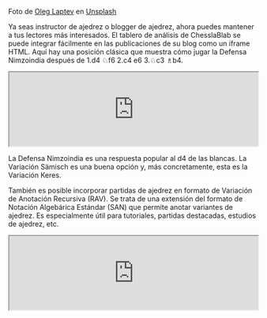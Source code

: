 Foto de [Oleg Laptev](https://unsplash.com/@snowshade?utm_content=creditCopyText&utm_medium=referral&utm_source=unsplash) en [Unsplash](https://unsplash.com/photos/white-concrete-wall-7jQh3EiS8Bs?utm_content=creditCopyText&utm_medium=referral&utm_source=unsplash)

Ya seas instructor de ajedrez o blogger de ajedrez, ahora puedes mantener a tus lectores más interesados. El tablero de análisis de ChesslaBlab se puede integrar fácilmente en las publicaciones de su blog como un iframe HTML. Aquí hay una posición clásica que muestra cómo jugar la Defensa Nimzoindia después de 1.d4 ♘f6 2.c4 e6 3.♘c3 ♗b4.

<iframe
  loading="lazy"
  title="E25 Nimzo-Indian Defense: Sämisch Variation, Keres Variation"
  width="100%"
  onload="resize(this)"
  src="https://chesslablab.org/en/iframe/analysis/classical/rnbqk2r%2Fpppp1ppp%2F4pn2%2F8%2F1bPP4%2F2N5%2FPP2PPPP%2FR1BQKBNR%20w%20KQkq%20-/4.f3%20d5%205.a3%20Bxc3%2B%206.bxc3%20c5%207.cxd5%20Nxd5%208.dxc5"
>
</iframe>

La Defensa Nimzoindia es una respuesta popular al d4 de las blancas. La Variación Sämisch es una buena opción y, más concretamente, esta es la Variación Keres.

También es posible incorporar partidas de ajedrez en formato de Variación de Anotación Recursiva (RAV). Se trata de una extensión del formato de Notación Algebárica Estándar (SAN) que permite anotar variantes de ajedrez. Es especialmente útil para tutoriales, partidas destacadas, estudios de ajedrez, etc.

<iframe
  loading="lazy"
  title="Campeonato del mundo de Capablanca - Lasker"
  width="100%"
  onload="resize(this)"
  src="https://chesslablab.org/en/iframe/annotations/classical/rnbqkbnr%2Fpppppppp%2F8%2F8%2F8%2F8%2FPPPPPPPP%2FRNBQKBNR%20w%20KQkq%20-/%7B%20Notas%20adaptadas%2C%20originalmente%20de%20J.%20R.%20Capablanca.%20%7D%201.d4%20d5%202.c4%20e6%203.Nc3%20Nf6%204.Bg5%20Be7%205.e3%20O-O%206.Nf3%20Nbd7%207.Qc2%20c6%20(7...c5%20%7B%20es%20el%20movimiento%20apropiado.%20%7D)%208.Bd3%20(8.O-O-O%20%7B%20habr%C3%ADa%20sido%20una%20forma%20mucho%20m%C3%A1s%20en%C3%A9rgica%20de%20continuar%2C%20pero%20probablemente%20las%20blancas%20no%20quer%C3%ADan%20correr%20el%20riesgo%20de%20exponer%20a%20su%20rey%20a%20un%20ataque%20por%20el%20flanco%20de%20dama.%20%7D)%208...dxc4%209.Bxc4%20Nd5%2010.Bxe7%20Qxe7%2011.O-O%20Nxc3%2012.bxc3%20b6%2013.Bd3%20g6%2014.a4%20Bb7%2015.a5%20c5%2016.Nd2%20%7B%20puede%20que%20no%20haya%20sido%20la%20mejor%20jugada%20de%20las%20blancas%2C%20pero%20es%20extremadamente%20dif%C3%ADcil%20se%C3%B1alar%20algo%20mejor.%20%7D%20e5%20%7B%20es%20probablemente%20la%20%C3%BAnica%20jugada%20que%20salv%C3%B3%20la%20partida.%20Era%20esencial%20romper%20el%20centro%20de%20las%20blancas%20para%20crear%20una%20debilidad%20en%20el%20juego%20de%20las%20blancas.%20Esto%20compensar%C3%ADa%20la%20debilidad%20de%20las%20negras%20en%20el%20flanco%20de%20dama.%20%7D%2017.Be4%20Bxe4%2018.Qxe4%20Rae8%2019.axb6%20axb6%2020.Ra7%20exd4%2021.Qc6%20(21.Qxe7%20%7B%20fue%20un%20poco%20mejor%2C%20pero%20las%20negras%20ten%C3%ADan%20en%20ese%20caso%20una%20defensa%20adecuada.%20%7D)%2021...Rd8%2022.cxd4%20cxd4%2023.exd4%20(23.Ne4%20Nb8%20%241)%2023...Qf6%2024.Qxf6%20Nxf6%2025.Nf3%20Nd5%2026.Rb1%20f6%2027.Kf1%20Rf7%2028.Rba1%20Rdd7%2029.Rxd7%20Rxd7%2030.g3%20%7B%20y%20no%20hab%C3%ADa%20raz%C3%B3n%20para%20continuar%20el%20juego%20porque%20ninguno%20de%20los%20jugadores%20ten%C3%ADa%20mucho%20que%20hacer.%20%7D%201%2F2-1%2F2"
>
</iframe>

